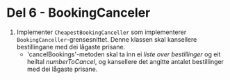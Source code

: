 # Del 6 - BookingCanceler

1. Implementer `CheapestBookingCanceller` som implementerer `BookingCanceller`-grensesnittet. Denne klassen skal kansellere bestillingane med dei lågaste prisane.
   - 'cancelBookings'-metoden skal ta inn ei *liste over bestillinger* og eit heiltal *numberToCancel*, og kansellere det angitte antalet bestillinger med dei lågaste prisane.